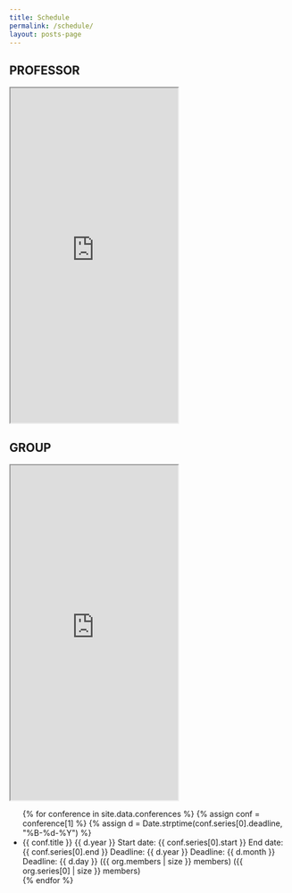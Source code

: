 ```yaml
---
title: Schedule
permalink: /schedule/
layout: posts-page
---
```


## PROFESSOR

<iframe src="https://calendar.google.com/calendar/u/0/embed?src=dale40@gmail.com&ctz=Asia/Seoul&pli=1" class="embed-responsive" height="600px"></iframe>

## GROUP

<iframe src=" https://calendar.google.com/calendar/u/0/embed?src=cc3381e63109ca3620f9dc700200331094a[…]8bfe3ea4b99f846d68@group.calendar.google.com&ctz=Asia/Seoul" class="embed-responsive" height="600px"></iframe>

<ul>
{% for conference in site.data.conferences %}
{% assign conf = conference[1] %}
{% assign d = Date.strptime(conf.series[0].deadline, "%B-%d-%Y") %}
  <li>
    {{ conf.title }} {{ d.year }}
    Start date: {{ conf.series[0].start }}
    End date: {{ conf.series[0].end }}
    Deadline: {{ d.year }}
    Deadline: {{ d.month }}
    Deadline: {{ d.day }}
    ({{ org.members | size }} members)
    ({{ org.series[0] | size }} members)
  </li>
{% endfor %}
</ul>
